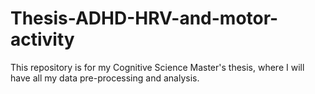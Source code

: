 # Thesis-ADHD-HRV-and-motor-activity
This repository is for my Cognitive Science Master's thesis, where I will have all my data pre-processing and analysis. 
